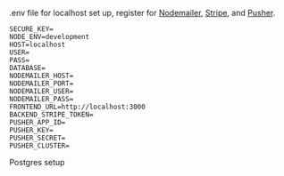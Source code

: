 .env file for localhost set up, register for [Nodemailer](https://nodemailer.com/about/), [Stripe](https://stripe.com), and [Pusher](https://pusher.com).

```
SECURE_KEY=
NODE_ENV=development
HOST=localhost
USER=
PASS=
DATABASE=
NODEMAILER_HOST=
NODEMAILER_PORT=
NODEMAILER_USER=
NODEMAILER_PASS=
FRONTEND_URL=http://localhost:3000
BACKEND_STRIPE_TOKEN=
PUSHER_APP_ID=
PUSHER_KEY=
PUSHER_SECRET=
PUSHER_CLUSTER=
```

Postgres setup